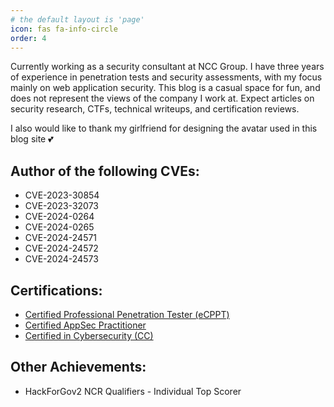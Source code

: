 ```yaml
---
# the default layout is 'page'
icon: fas fa-info-circle
order: 4
---
```


Currently working as a security consultant at NCC Group. I have three years of experience in penetration tests and security assessments, with my focus mainly on web application security. This blog is a casual space for fun, and does not represent the views of the company I work at. Expect articles on security research, CTFs, technical writeups, and certification reviews.

I also would like to thank my girlfriend for designing the avatar used in this blog site 💕

## Author of the following CVEs:
- CVE-2023-30854
- CVE-2023-32073
- CVE-2024-0264
- CVE-2024-0265
- CVE-2024-24571
- CVE-2024-24572
- CVE-2024-24573 

## Certifications:
- [Certified Professional Penetration Tester (eCPPT)](https://certs.ine.com/5f68682c-9c45-4fd4-b183-3a9c2b160d2e)
- [Certified AppSec Practitioner](https://secops.group/certificate-validation/)
- [Certified in Cybersecurity (CC)](https://www.credly.com/badges/b20a2ba9-6bc4-4ef3-9cd9-e554283998e0/public_url)

## Other Achievements:
- HackForGov2 NCR Qualifiers - Individual Top Scorer
